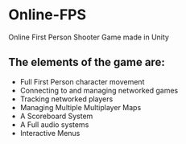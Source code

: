 # Online-FPS
Online First Person Shooter Game made in Unity

## The elements of the game are:

- Full First Person character movement
- Connecting to and managing networked games
- Tracking networked players
- Managing Multiple Multiplayer Maps
- A Scoreboard System
- A Full audio systems
- Interactive Menus
